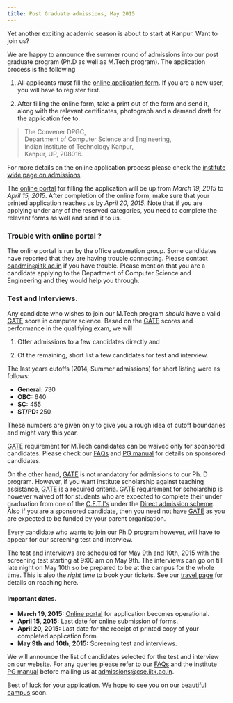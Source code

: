 ```yaml
---
title: Post Graduate admissions, May 2015
---
```


Yet another exciting academic season is about to start at Kanpur. Want
to join us?

<!--more-->

We are happy to announce the summer round of admissions into our post
graduate program (Ph.D as well as M.Tech program). The application
process is the following

1. All applicants *must* fill the [online application form]. If you
   are a new user, you will have to register first.

2. After filling the online form, take a print out of the form and
   send it, along with the relevant certificates, photograph and a
   demand draft for the application fee to:


> The Convener DPGC,\
> Department of Computer Science and Engineering,\
> Indian Institute of Technology Kanpur,\
> Kanpur, UP, 208016.

For more details on the online application process please check the
[institute wide page on admissions][institute-page].

The [online portal] for filling the application will be up from *March
19, 2015* to *April 15, 2015*. After completion of the online form,
make sure that your printed application reaches us by *April 20,
2015*.  Note that if you are applying under any of the reserved
categories, you need to complete the relevant forms as well and send
it to us.

### Trouble with online portal ?

The online portal is run by the office automation group. Some
candidates have reported that they are having trouble connecting.
Please contact <oaadmin@iitk.ac.in> if you have trouble. Please
mention that you are a candidate applying to the Department of
Computer Science and Engineering and they would help you through.

### Test and Interviews.

Any candidate who wishes to join our M.Tech program *should* have a
valid [GATE] score in computer science. Based on the [GATE] scores and
performance in the qualifying exam, we will

1. Offer admissions to a few candidates directly and

2. Of the remaining, short list a few candidates for test and
   interview.

The last years cutoffs (2014, Summer admissions) for short listing
were as follows:

- **General:** 730
- **OBC:** 640
- **SC:** 455
- **ST/PD:** 250

These numbers are given only to give you a rough idea of cutoff
boundaries and might vary this year.

[GATE] requirement for M.Tech candidates can be waived only for
sponsored candidates. Please check our [FAQs] and [PG manual] for
details on sponsored candidates.

On the other hand, [GATE] is not mandatory for admissions to our Ph. D
program.  However, if you want institute scholarship against teaching
assistance, [GATE] is a required criteria. [GATE] requirement for
scholarship is however waived off for students who are expected to
complete their under graduation from one of the [C.F.T.I's][cfti]
under the [Direct admission scheme][direct-phd]. Also if you are a
sponsored candidate, then you need not have [GATE] as you are expected
to be funded by your parent organisation.

Every candidate who wants to join our Ph.D program however, will have
to appear for our screening test and interview.

The test and interviews are scheduled for May 9th and 10th, 2015 with
the screening test starting at 9:00 am on May 9th. The interviews can
go on till late night on May 10th so be prepared to be at the campus
for the whole time. This is also the *right time* to book your
tickets. See our [travel page](/travel) for details on reaching here.


#### Important dates.

- **March 19, 2015:** [Online portal] for application becomes
  operational.
- **April 15, 2015:** Last date for online submission of forms.
- **April 20, 2015:** Last date for the receipt of printed copy of your
  completed application form
- **May 9th and 10th, 2015:** Screening test and interviews.
  

We will announce the list of candidates selected for the test and
interview on our website. For any queries please refer to our [FAQs]
and the institute [PG manual] before mailing us at
<admissions@cse.iitk.ac.in>.

Best of luck for your application. We hope to see you on our
[beautiful campus][campus] soon.

[institute-page]: <http://www.iitk.ac.in/doaa/DOAA/admission2015_1.htm> "Institute admissions page" 
[online application form]: <http://oag.iitk.ac.in:8181/Oa/Jsp/NewPg_admit/pgonline/pg_main.jsp>
[online portal]: <http://oag.iitk.ac.in:8181/Oa/Jsp/NewPg_admit/pgonline/pg_main.jsp>
[may2015]: <http://www.iitk.ac.in/doaa/DOAA/admission2015_1.htm> "Institute website for admissions"
[dec2014]: <http://www.iitk.ac.in/doaa/DOAA/admission2014_2.htm>

[faqs]: </faq.html> "Admissions: Frequently Asked Questions"
[GATE]: <http://en.wikipedia.org/wiki/Graduate_Aptitude_Test_in_Engineering>
[PG manual]: <http://www.iitk.ac.in/doaa/PG%20Manual%20Final.pdf> "PG Manual"
[direct-phd]: </announcements/2014-09-29-Direct-Admission-without-GATE/>
[travel]: </travel> "Reaching IIT Kanpur"
[doaa]: <http://www.iitk.ac.in/doaa/DOAA/admissions.html>
[cfti]: <http://mhrd.gov.in/technical-education-1>

[campus]: <http://iitk.ac.in/new/student-campus-life>
